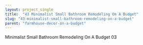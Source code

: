 ```yaml
---
layout: project_single
title:  "43 Minimalist Small Bathroom Remodeling On A Budget"
slug: "43-minimalist-small-bathroom-remodeling-on-a-budget"
parent: "farmhouse-decor-on-a-budget"
---
```

Minimalist Small Bathroom Remodeling On A Budget 03